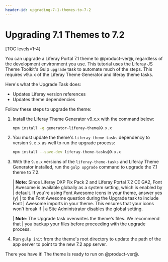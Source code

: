 ```yaml
---
header-id: upgrading-7-1-themes-to-7-2
---
```


# Upgrading 7.1 Themes to 7.2

[TOC levels=1-4]

You can upgrade a Liferay Portal 7.1 theme to @product-ver@, regardless of the
development environment you use. This tutorial uses the Liferay JS Theme 
Toolkit's Gulp `upgrade` task to automate much of the steps. This requires 
v9.x.x of the Liferay Theme Generator and liferay theme tasks. 

Here's what the Upgrade Task does:

- Updates Liferay version references
- Updates theme dependencies

Follow these steps to upgrade the theme:

1.  Install the Liferay Theme Generator v9.x.x with the command below:

    ```bash
    npm install -g generator-liferay-theme@9.x.x
    ```

2.  You must update the theme's `liferay-theme-tasks` dependency to version 
    `9.x.x` as well to run the upgrade process:
    
    ```bash
    npm install --save-dev liferay-theme-tasks@9.x.x
    ```

3.  With the `9.x.x` versions of the `liferay-theme-tasks` and Liferay Theme 
    Generator installed, run the `gulp upgrade` command to upgrade the 7.1 theme 
    to 7.2.

    | **Note:** Since Liferay DXP Fix Pack 2 and Liferay Portal 7.2 CE GA2, Font 
    | Awesome is available globally as a system setting, which is enabled by 
    | default. If you're using Font Awesome icons in your theme, answer yes (y) 
    | to the Font Awesome question during the Upgrade task to include Font 
    | Awesome imports in your theme. This ensures that your icons won't break if 
    | a Site Administrator disables the global setting. 

    | **Note**: The Upgrade task overwrites the theme's files. We recommend that 
    | you backup your files before proceeding with the upgrade process.

4.  Run `gulp init` from the theme's root directory to update the path of the 
    app server to point to the new 7.2 app server. 

There you have it! The theme is ready to run on @product-ver@. 
